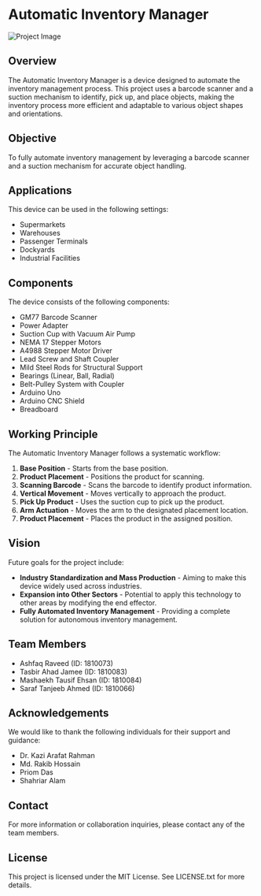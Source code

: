 Automatic Inventory Manager
===========================

![Project Image]()

Overview
--------
The Automatic Inventory Manager is a device designed to automate the inventory management process. This project uses a barcode scanner and a suction mechanism to identify, pick up, and place objects, making the inventory process more efficient and adaptable to various object shapes and orientations.

Objective
---------
To fully automate inventory management by leveraging a barcode scanner and a suction mechanism for accurate object handling.

Applications
------------
This device can be used in the following settings:
- Supermarkets
- Warehouses
- Passenger Terminals
- Dockyards
- Industrial Facilities

Components
----------
The device consists of the following components:
- GM77 Barcode Scanner
- Power Adapter
- Suction Cup with Vacuum Air Pump
- NEMA 17 Stepper Motors
- A4988 Stepper Motor Driver
- Lead Screw and Shaft Coupler
- Mild Steel Rods for Structural Support
- Bearings (Linear, Ball, Radial)
- Belt-Pulley System with Coupler
- Arduino Uno
- Arduino CNC Shield
- Breadboard

Working Principle
-----------------
The Automatic Inventory Manager follows a systematic workflow:
1. **Base Position** - Starts from the base position.
2. **Product Placement** - Positions the product for scanning.
3. **Scanning Barcode** - Scans the barcode to identify product information.
4. **Vertical Movement** - Moves vertically to approach the product.
5. **Pick Up Product** - Uses the suction cup to pick up the product.
6. **Arm Actuation** - Moves the arm to the designated placement location.
7. **Product Placement** - Places the product in the assigned position.

Vision
------
Future goals for the project include:
- **Industry Standardization and Mass Production** - Aiming to make this device widely used across industries.
- **Expansion into Other Sectors** - Potential to apply this technology to other areas by modifying the end effector.
- **Fully Automated Inventory Management** - Providing a complete solution for autonomous inventory management.

Team Members
------------
- Ashfaq Raveed (ID: 1810073)
- Tasbir Ahad Jamee (ID: 1810083)
- Mashaekh Tausif Ehsan (ID: 1810084)
- Saraf Tanjeeb Ahmed (ID: 1810066)

Acknowledgements
----------------
We would like to thank the following individuals for their support and guidance:
- Dr. Kazi Arafat Rahman
- Md. Rakib Hossain
- Priom Das
- Shahriar Alam

Contact
-------
For more information or collaboration inquiries, please contact any of the team members.

License
-------
This project is licensed under the MIT License. See LICENSE.txt for more details.
